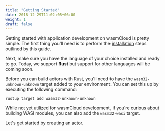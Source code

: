 ```yaml
---
title: "Getting Started"
date: 2018-12-29T11:02:05+06:00
weight: 1
draft: false
---
```


Getting started with application development on wasmCloud is pretty simple. The first thing you'll need is to perform the [installation](/overview/installation) steps outlined by this guide.

Next, make sure you have the language of your choice installed and ready to go. Today, we support **Rust** but support for other languages will be coming soon. 

Before you can build actors with Rust, you'll need to have the `wasm32-unknown-unknown` target added to 
your environment. You can set this up by executing the following command:

```shell
rustup target add wasm32-unknown-unknown
```

While not yet utilized for wasmCloud development, if you're curious about building WASI modules, you can also add the `wasm32-wasi` target.

Let's get started by creating an [actor](/reference/host-runtime/actors).